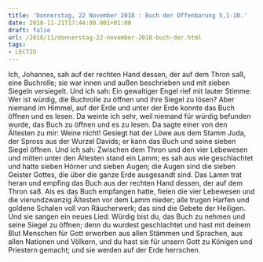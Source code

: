```yaml
---
title: 'Donnerstag, 22 November 2018 : Buch der Offenbarung 5,1-10.'
date: 2018-11-21T17:44:00.001+01:00
draft: false
url: /2018/11/donnerstag-22-november-2018-buch-der.html
tags: 
- LECTIO
---
```


Ich, Johannes, sah auf der rechten Hand dessen, der auf dem Thron saß, eine Buchrolle; sie war innen und außen beschrieben und mit sieben Siegeln versiegelt. Und ich sah: Ein gewaltiger Engel rief mit lauter Stimme: Wer ist würdig, die Buchrolle zu öffnen und ihre Siegel zu lösen? Aber niemand im Himmel, auf der Erde und unter der Erde konnte das Buch öffnen und es lesen. Da weinte ich sehr, weil niemand für würdig befunden wurde, das Buch zu öffnen und es zu lesen. Da sagte einer von den Ältesten zu mir: Weine nicht! Gesiegt hat der Löwe aus dem Stamm Juda, der Spross aus der Wurzel Davids; er kann das Buch und seine sieben Siegel öffnen. Und ich sah: Zwischen dem Thron und den vier Lebewesen und mitten unter den Ältesten stand ein Lamm; es sah aus wie geschlachtet und hatte sieben Hörner und sieben Augen; die Augen sind die sieben Geister Gottes, die über die ganze Erde ausgesandt sind. Das Lamm trat heran und empfing das Buch aus der rechten Hand dessen, der auf dem Thron saß. Als es das Buch empfangen hatte, fielen die vier Lebewesen und die vierundzwanzig Ältesten vor dem Lamm nieder; alle trugen Harfen und goldene Schalen voll von Räucherwerk; das sind die Gebete der Heiligen. Und sie sangen ein neues Lied: Würdig bist du, das Buch zu nehmen und seine Siegel zu öffnen; denn du wurdest geschlachtet und hast mit deinem Blut Menschen für Gott erworben aus allen Stämmen und Sprachen, aus allen Nationen und Völkern, und du hast sie für unsern Gott zu Königen und Priestern gemacht; und sie werden auf der Erde herrschen.